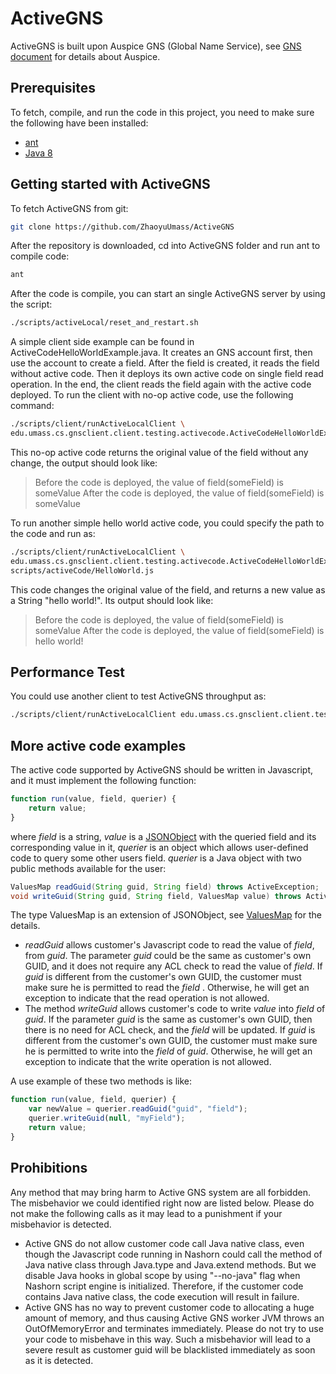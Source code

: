 # ActiveGNS
ActiveGNS is built upon Auspice GNS (Global Name Service), see [GNS document](https://github.com/MobilityFirst/GNS) for details about Auspice.

## Prerequisites
To fetch, compile, and run the code in this project, you need to make sure the following have been installed:
* [ant](http://ant.apache.org/)
* [Java 8](https://docs.oracle.com/javase/8/docs/technotes/guides/install/install_overview.html)

## Getting started with ActiveGNS
To fetch ActiveGNS from git:
```bash
git clone https://github.com/ZhaoyuUmass/ActiveGNS
```

After the repository is downloaded, cd into ActiveGNS folder and run ant to compile code:
```bash
ant
```

After the code is compile, you can start an single ActiveGNS server by using the script:
```bash
./scripts/activeLocal/reset_and_restart.sh
```

A simple client side example can be found in ActiveCodeHelloWorldExample.java. It creates an GNS account first, then use the account to create a field. After the field is created, it reads the field without active code. Then it deploys its own active code on single field read operation. In the end, the client reads the field again with the active code deployed.
To run the client with no-op active code, use the following command:
```bash
./scripts/client/runActiveLocalClient \
edu.umass.cs.gnsclient.client.testing.activecode.ActiveCodeHelloWorldExample
```
This no-op active code returns the original value of the field without any change, the output should look like:
>Before the code is deployed, the value of field(someField) is someValue
>After the code is deployed, the value of field(someField) is someValue

To run another simple hello world active code, you could specify the path to the code and run as:
```bash
./scripts/client/runActiveLocalClient \
edu.umass.cs.gnsclient.client.testing.activecode.ActiveCodeHelloWorldExample \
scripts/activeCode/HelloWorld.js
```

This code changes the original value of the field, and returns a new value as a String "hello world!". Its output should look like:
>Before the code is deployed, the value of field(someField) is someValue
>After the code is deployed, the value of field(someField) is hello world!

## Performance Test
You could use another client to test ActiveGNS throughput as:
```bash
./scripts/client/runActiveLocalClient edu.umass.cs.gnsclient.client.testing.GNSClientCapacityTest true
```

## More active code examples
The active code supported by ActiveGNS should be written in Javascript, and it must implement the following function:
```Javascript
function run(value, field, querier) {
	return value;
}
```
where _field_ is a string, _value_ is a [JSONObject](http://docs.oracle.com/javaee/7/api/javax/json/JsonObject.html) with the queried field and its corresponding value in it,  _querier_ is an object which allows user-defined code to query some other users field. 
_querier_ is a Java object with two public methods available for the user:
```Java
ValuesMap readGuid(String guid, String field) throws ActiveException;
void writeGuid(String guid, String field, ValuesMap value) throws ActiveException;
```
The type ValuesMap is an extension of JSONObject, see [ValuesMap](https://github.com/MobilityFirst/GNS/blob/master/src/edu/umass/cs/gnsserver/utils/ValuesMap.java) for the details. 
* _readGuid_ allows customer's Javascript code to read the value of _field_, from _guid_. The parameter _guid_ could be the same as customer's own GUID, and it does not require any ACL check to read the value of _field_. If _guid_ is different from the customer's own GUID, the customer must make sure he is permitted to read the _field_ . Otherwise, he will get an exception to indicate that the read operation is not allowed.
* The method _writeGuid_ allows customer's code to write _value_ into _field_ of _guid_. If the parameter _guid_ is the same as customer's own GUID, then there is no need for ACL check, and the _field_ will be updated. If _guid_ is different from the customer's own GUID, the customer must make sure he is permitted to write into the _field_ of _guid_. Otherwise, he will get an exception to indicate that the write operation is not allowed.

A use example of these two methods is like:
```Javascript
function run(value, field, querier) {
    var newValue = querier.readGuid("guid", "field");
    querier.writeGuid(null, "myField");
	return value;
}
```



## Prohibitions
Any method that may bring harm to Active GNS system are all forbidden. The misbehavior we could identified right now are listed below. Please do not make the following calls as it may lead to a punishment if your misbehavior is detected.
* Active GNS do not allow customer code call Java native class, even though the Javascript code running in Nashorn could call the method of Java native class through Java.type and Java.extend methods. But we disable Java hooks in global scope by using "--no-java" flag when Nashorn script engine is initialized. Therefore, if the customer code contains Java native class, the code execution will result in failure.
* Active GNS has no way to prevent customer code to allocating a huge amount of memory, and thus causing Active GNS worker JVM throws an OutOfMemoryError and terminates immediately. Please do not try to use your code to misbehave in this way. Such a misbehavior will lead to a severe result as customer guid will be blacklisted immediately as soon as it is detected.
